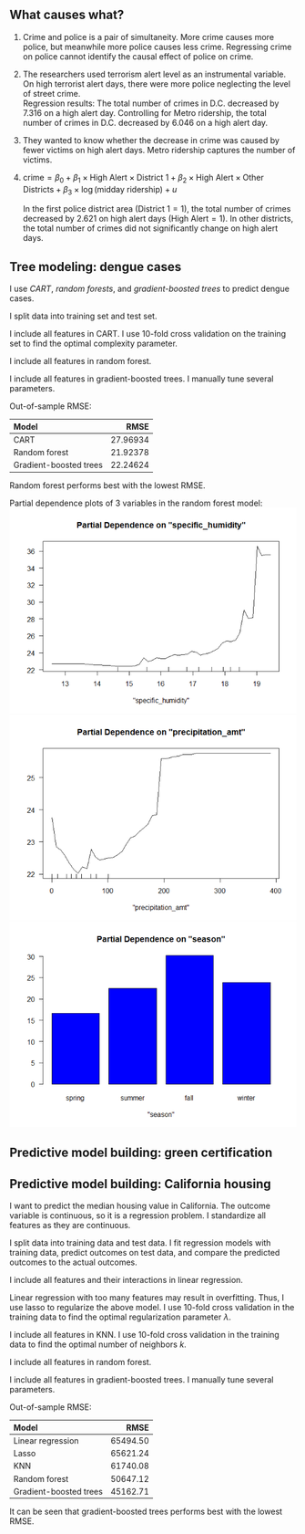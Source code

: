 ## What causes what?

1.  Crime and police is a pair of simultaneity. More crime causes more
    police, but meanwhile more police causes less crime. Regressing
    crime on police cannot identify the causal effect of police on
    crime.

2.  The researchers used terrorism alert level as an instrumental
    variable. On high terrorist alert days, there were more police
    neglecting the level of street crime.  
    Regression results: The total number of crimes in D.C. decreased by
    7.316 on a high alert day. Controlling for Metro ridership, the
    total number of crimes in D.C. decreased by 6.046 on a high alert
    day.

3.  They wanted to know whether the decrease in crime was caused by
    fewer victims on high alert days. Metro ridership captures the
    number of victims.

4.  
    crime = *β*<sub>0</sub> + *β*<sub>1</sub> × High Alert × District 1 + *β*<sub>2</sub> × High Alert × Other Districts + *β*<sub>3</sub> × log (midday ridership) + *u*
      
    In the first police district area (District 1 = 1), the total number
    of crimes decreased by 2.621 on high alert days (High Alert = 1). In
    other districts, the total number of crimes did not significantly
    change on high alert days.

## Tree modeling: dengue cases

I use *CART*, *random forests*, and *gradient-boosted trees* to predict
dengue cases.

I split data into training set and test set.

I include all features in CART. I use 10-fold cross validation on the
training set to find the optimal complexity parameter.

I include all features in random forest.

I include all features in gradient-boosted trees. I manually tune
several parameters.

Out-of-sample RMSE:

<table>
<thead>
<tr class="header">
<th style="text-align: left;">Model</th>
<th style="text-align: right;">RMSE</th>
</tr>
</thead>
<tbody>
<tr class="odd">
<td style="text-align: left;">CART</td>
<td style="text-align: right;">27.96934</td>
</tr>
<tr class="even">
<td style="text-align: left;">Random forest</td>
<td style="text-align: right;">21.92378</td>
</tr>
<tr class="odd">
<td style="text-align: left;">Gradient-boosted trees</td>
<td style="text-align: right;">22.24624</td>
</tr>
</tbody>
</table>

Random forest performs best with the lowest RMSE.

Partial dependence plots of 3 variables in the random forest model:
![](Exercise-3-Answer_files/figure-markdown_strict/Partial%20dependence%20plots-1.png)![](Exercise-3-Answer_files/figure-markdown_strict/Partial%20dependence%20plots-2.png)![](Exercise-3-Answer_files/figure-markdown_strict/Partial%20dependence%20plots-3.png)

## Predictive model building: green certification

## Predictive model building: California housing

I want to predict the median housing value in California. The outcome
variable is continuous, so it is a regression problem. I standardize all
features as they are continuous.

I split data into training data and test data. I fit regression models
with training data, predict outcomes on test data, and compare the
predicted outcomes to the actual outcomes.

I include all features and their interactions in linear regression.

Linear regression with too many features may result in overfitting.
Thus, I use lasso to regularize the above model. I use 10-fold cross
validation in the training data to find the optimal regularization
parameter *λ*.

I include all features in KNN. I use 10-fold cross validation in the
training data to find the optimal number of neighbors *k*.

I include all features in random forest.

I include all features in gradient-boosted trees. I manually tune
several parameters.

Out-of-sample RMSE:

<table>
<thead>
<tr class="header">
<th style="text-align: left;">Model</th>
<th style="text-align: right;">RMSE</th>
</tr>
</thead>
<tbody>
<tr class="odd">
<td style="text-align: left;">Linear regression</td>
<td style="text-align: right;">65494.50</td>
</tr>
<tr class="even">
<td style="text-align: left;">Lasso</td>
<td style="text-align: right;">65621.24</td>
</tr>
<tr class="odd">
<td style="text-align: left;">KNN</td>
<td style="text-align: right;">61740.08</td>
</tr>
<tr class="even">
<td style="text-align: left;">Random forest</td>
<td style="text-align: right;">50647.12</td>
</tr>
<tr class="odd">
<td style="text-align: left;">Gradient-boosted trees</td>
<td style="text-align: right;">45162.71</td>
</tr>
</tbody>
</table>

It can be seen that gradient-boosted trees performs best with the lowest
RMSE.

